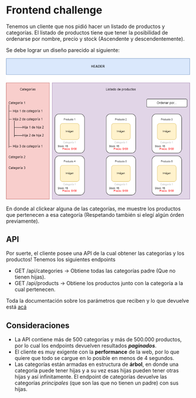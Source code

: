 # Frontend challenge
Tenemos un cliente que nos pidió hacer un listado de productos y categorías. El listado de productos tiene que tener la posibilidad de ordenarse por nombre, precio y stock (Ascendente y descendentemente).

Se debe lograr un diseño parecido al siguiente:

![Ejemplo](./storage/api-docs/preview.png "Ejemplo")

En donde al clickear alguna de las categorías, me muestre los productos que pertenecen a esa categoría (Respetando también si elegí algún órden previamente).

## API
Por suerte, el cliente posee una API de la cual obtener las categorías y los productos! Tenemos los siguientes endpoints

- GET /api/categories -> Obtiene todas las categorías padre (Que no tienen hijas).
- GET /api/products -> Obtiene los productos junto con la categoría a la cual pertenecen.

Toda la documentación sobre los parámetros que reciben y lo que devuelve está [acá](https://api-challenge.rodrigorio.me/api/documentation)

## Consideraciones

- La API contiene más de 500 categorías y más de 500.000 productos, por lo cual los endpoints devuelven resultados **_paginados_**.
- El cliente es muy exigente con la **performance** de la web, por lo que quiere que todo se cargue en lo posible en menos de 4 segundos.
- Las categorías están armadas en estructura de **árbol**, en donde una categoría puede tener hijas y a su vez esas hijas pueden tener otras hijas y así infinitamente. El endpoint de categorías devuelve las categorías _principales_ (que son las que no tienen un padre) con sus hijas.